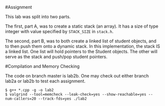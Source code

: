 #Assignment

This lab was split into two parts. 

The first, part A, was to create a static stack (an array). It has a size 
of type integer with value specified by `STACK_SIZE` in `stack.h`.

The second, part B, was to both create a linked list of student objects, and 
to then push them onto a dynamic stack. In this implementation, the stack IS a 
linked list. One list will hold pointers to the Student objects. The other 
will serve as the stack and push/pop student pointers.

#Compilation and Memory Checking

The code on branch master is lab2b. One may check out either branch lab2a or 
lab2b to test each assignment.

    $ g++ *.cpp -g -o lab2
    $ valgrind --tool=memcheck --leak-check=yes --show-reachable=yes --num-callers=20 --track-fds=yes ./lab2
